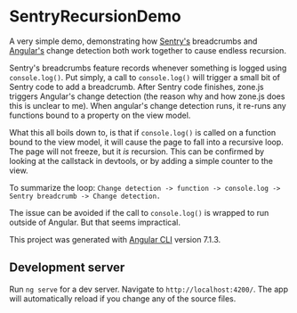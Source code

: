 # SentryRecursionDemo

A very simple demo, demonstrating how [Sentry's](https://github.com/getsentry/sentry-javascript) breadcrumbs and [Angular's](https://github.com/angular/angular) change detection both work together to cause endless recursion. 

Sentry's breadcrumbs feature records whenever something is logged using `console.log()`. Put simply, a call to `console.log()` will trigger a small bit of Sentry code to add a breadcrumb. After Sentry code finishes, zone.js triggers Angular's change detection (the reason why and how zone.js does this is unclear to me). When angular's change detection runs, it re-runs any functions bound to a property on the view model.

What this all boils down to, is that if `console.log()` is called on a function bound to the view model, it will cause the page to fall into a recursive loop. The page will not freeze, but it _is_ recursion. This can be confirmed by looking at the callstack in devtools, or by adding a simple counter to the view.

To summarize the loop:
`Change detection -> function -> console.log -> Sentry breadcrumb -> Change detection.`

The issue can be avoided if the call to `console.log()` is wrapped to run outside of Angular. But that seems impractical.

This project was generated with [Angular CLI](https://github.com/angular/angular-cli) version 7.1.3.

## Development server

Run `ng serve` for a dev server. Navigate to `http://localhost:4200/`. The app will automatically reload if you change any of the source files.

